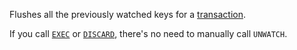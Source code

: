 Flushes all the previously watched keys for a [transaction][tt].

[tt]: /topics/transactions

If you call [`EXEC`](./exec) or [`DISCARD`](./discard), there's no need to manually call `UNWATCH`.


